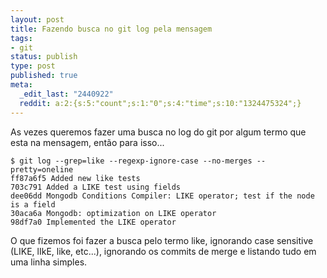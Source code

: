 ```yaml
---
layout: post
title: Fazendo busca no git log pela mensagem
tags:
- git
status: publish
type: post
published: true
meta:
  _edit_last: "2440922"
  reddit: a:2:{s:5:"count";s:1:"0";s:4:"time";s:10:"1324475324";}
---
```

As vezes queremos fazer uma busca no log do git por algum termo que esta na mensagem, então para isso...

	$ git log --grep=like --regexp-ignore-case --no-merges --pretty=oneline
	ff87a6f5 Added new like tests
	703c791 Added a LIKE test using fields
	dee06dd Mongodb Conditions Compiler: LIKE operator; test if the node is a field
	30aca6a Mongodb: optimization on LIKE operator
	98df7a0 Implemented the LIKE operator

O que fizemos foi fazer a busca pelo termo like, ignorando case sensitive (LIKE, lIkE, like, etc...), ignorando os commits de merge e listando tudo em uma linha simples.
